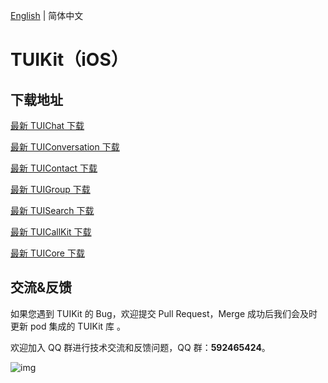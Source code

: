 [English](./README_EN.md) | 简体中文

# TUIKit（iOS）

## 下载地址

[最新 TUIChat 下载](https://im.sdk.cloud.tencent.cn/download/tuikit/6.5.2803/ios/TUIChat.zip)

[最新 TUIConversation 下载](https://im.sdk.cloud.tencent.cn/download/tuikit/6.5.2803/ios/TUIConversation.zip)

[最新 TUIContact 下载](https://im.sdk.cloud.tencent.cn/download/tuikit/6.5.2803/ios/TUIContact.zip)

[最新 TUIGroup 下载](https://im.sdk.cloud.tencent.cn/download/tuikit/6.5.2803/ios/TUIGroup.zip)

[最新 TUISearch 下载](https://im.sdk.cloud.tencent.cn/download/tuikit/6.5.2803/ios/TUISearch.zip)

[最新 TUICallKit 下载](https://im.sdk.cloud.tencent.cn/download/tuikit/6.5.2817/ios/TUICallKit.zip)

[最新 TUICore 下载](https://im.sdk.cloud.tencent.cn/download/tuikit/6.5.2803/ios/TUICore.zip)


## 交流&反馈

如果您遇到 TUIKit 的 Bug，欢迎提交  Pull Request，Merge 成功后我们会及时更新 pod 集成的 TUIKit 库 。

欢迎加入 QQ 群进行技术交流和反馈问题，QQ 群：**592465424**。

![img](https://qcloudimg.tencent-cloud.cn/raw/ca5f8724cd5a9002abc454f80bf3df12.png)